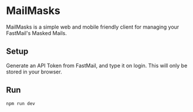 # MailMasks

MailMasks is a simple web and mobile friendly client for managing your FastMail's Masked Mails.

## Setup


Generate an API Token from FastMail, and type it on login. This will only be stored in your browser.

## Run

```
npm run dev
```
